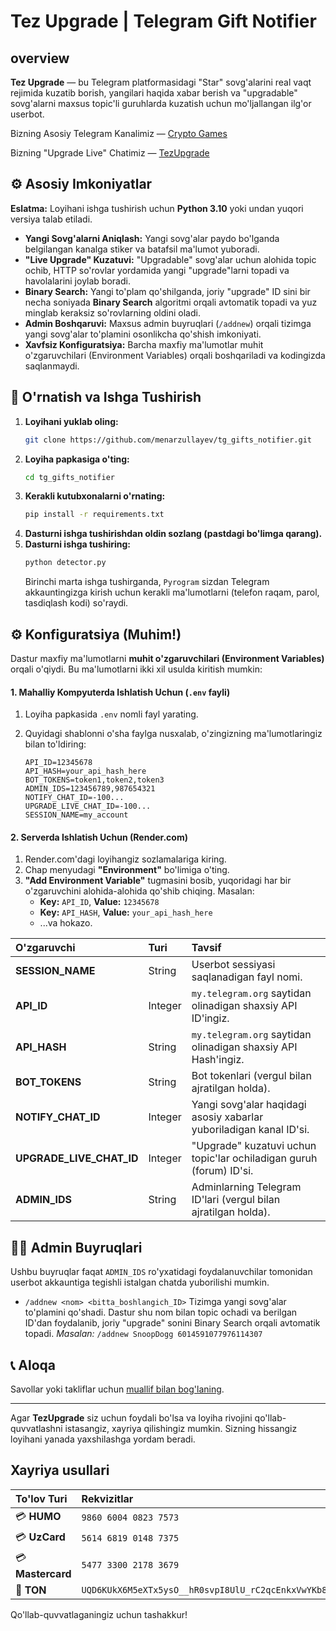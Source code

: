 # Tez Upgrade | Telegram Gift Notifier

##  overview

**Tez Upgrade** — bu Telegram platformasidagi "Star" sovg'alarini real vaqt rejimida kuzatib borish, yangilari haqida xabar berish va "upgradable" sovg'alarni maxsus topic'li guruhlarda kuzatish uchun mo'ljallangan ilg'or userbot.

Bizning Asosiy Telegram Kanalimiz — [Crypto Games](https://t.me/crypto_click_games)

Bizning "Upgrade Live" Chatimiz — [TezUpgrade](https://t.me/TezUpgrade)

## ⚙️ Asosiy Imkoniyatlar

**Eslatma:** Loyihani ishga tushirish uchun **Python 3.10** yoki undan yuqori versiya talab etiladi.

-   **Yangi Sovg'alarni Aniqlash:** Yangi sovg'alar paydo bo'lganda belgilangan kanalga stiker va batafsil ma'lumot yuboradi.
-   **"Live Upgrade" Kuzatuvi:** "Upgradable" sovg'alar uchun alohida topic ochib, HTTP so'rovlar yordamida yangi "upgrade"larni topadi va havolalarini joylab boradi.
-   **Binary Search:** Yangi to'plam qo'shilganda, joriy "upgrade" ID sini bir necha soniyada **Binary Search** algoritmi orqali avtomatik topadi va yuz minglab keraksiz so'rovlarning oldini oladi.
-   **Admin Boshqaruvi:** Maxsus admin buyruqlari (`/addnew`) orqali tizimga yangi sovg'alar to'plamini osonlikcha qo'shish imkoniyati.
-   **Xavfsiz Konfiguratsiya:** Barcha maxfiy ma'lumotlar muhit o'zgaruvchilari (Environment Variables) orqali boshqariladi va kodingizda saqlanmaydi.

## 🚀 O'rnatish va Ishga Tushirish

1.  **Loyihani yuklab oling:**
    ```sh
    git clone https://github.com/menarzullayev/tg_gifts_notifier.git
    ```
2.  **Loyiha papkasiga o'ting:**
    ```sh
    cd tg_gifts_notifier
    ```
3.  **Kerakli kutubxonalarni o'rnating:**
    ```sh
    pip install -r requirements.txt
    ```
4.  **Dasturni ishga tushirishdan oldin sozlang (pastdagi bo'limga qarang).**
5.  **Dasturni ishga tushiring:**
    ```sh
    python detector.py
    ```
    Birinchi marta ishga tushirganda, `Pyrogram` sizdan Telegram akkauntingizga kirish uchun kerakli ma'lumotlarni (telefon raqam, parol, tasdiqlash kodi) so'raydi.

## ⚙️ Konfiguratsiya (Muhim!)

Dastur maxfiy ma'lumotlarni **muhit o'zgaruvchilari (Environment Variables)** orqali o'qiydi. Bu ma'lumotlarni ikki xil usulda kiritish mumkin:

#### 1. Mahalliy Kompyuterda Ishlatish Uchun (`.env` fayli)

1.  Loyiha papkasida `.env` nomli fayl yarating.
2.  Quyidagi shablonni o'sha faylga nusxalab, o'zingizning ma'lumotlaringiz bilan to'ldiring:

    ```env
    API_ID=12345678
    API_HASH=your_api_hash_here
    BOT_TOKENS=token1,token2,token3
    ADMIN_IDS=123456789,987654321
    NOTIFY_CHAT_ID=-100...
    UPGRADE_LIVE_CHAT_ID=-100...
    SESSION_NAME=my_account
    ```

#### 2. Serverda Ishlatish Uchun (Render.com)

1.  Render.com'dagi loyihangiz sozlamalariga kiring.
2.  Chap menyudagi **"Environment"** bo'limiga o'ting.
3.  **"Add Environment Variable"** tugmasini bosib, yuqoridagi har bir o'zgaruvchini alohida-alohida qo'shib chiqing. Masalan:
    -   **Key:** `API_ID`, **Value:** `12345678`
    -   **Key:** `API_HASH`, **Value:** `your_api_hash_here`
    -   ...va hokazo.

| O'zgaruvchi | Turi | Tavsif |
| :--- | :--- | :--- |
| **SESSION_NAME** | String | Userbot sessiyasi saqlanadigan fayl nomi. |
| **API_ID** | Integer | `my.telegram.org` saytidan olinadigan shaxsiy API ID'ingiz. |
| **API_HASH** | String | `my.telegram.org` saytidan olinadigan shaxsiy API Hash'ingiz. |
| **BOT_TOKENS** | String | Bot tokenlari (vergul bilan ajratilgan holda). |
| **NOTIFY_CHAT_ID** | Integer | Yangi sovg'alar haqidagi asosiy xabarlar yuboriladigan kanal ID'si. |
| **UPGRADE_LIVE_CHAT_ID** | Integer | "Upgrade" kuzatuvi uchun topic'lar ochiladigan guruh (forum) ID'si. |
| **ADMIN_IDS** | String | Adminlarning Telegram ID'lari (vergul bilan ajratilgan holda). |

## 👨‍💻 Admin Buyruqlari

Ushbu buyruqlar faqat `ADMIN_IDS` ro'yxatidagi foydalanuvchilar tomonidan userbot akkauntiga tegishli istalgan chatda yuborilishi mumkin.

-   `/addnew <nom> <bitta_boshlangich_ID>`
    Tizimga yangi sovg'alar to'plamini qo'shadi. Dastur shu nom bilan topic ochadi va berilgan ID'dan foydalanib, joriy "upgrade" sonini Binary Search orqali avtomatik topadi.
    *Masalan:* `/addnew SnoopDogg 6014591077976114307`

## 📞 Aloqa

Savollar yoki takliflar uchun [muallif bilan bog'laning](https://t.me/menarzullayev/).

---

Agar **TezUpgrade** siz uchun foydali bo'lsa va loyiha rivojini qo'llab-quvvatlashni istasangiz, xayriya qilishingiz mumkin. Sizning hissangiz loyihani yanada yaxshilashga yordam beradi.

## Xayriya usullari

| To'lov Turi | Rekvizitlar |
| :--- | :--- |
| 💳 **HUMO** | `9860 6004 0823 7573` |
| 💳 **UzCard** | `5614 6819 0148 7375` |
| 💳 **Mastercard** | `5477 3300 2178 3679` |
| 💎 **TON** | `UQD6KUkX6M5eXTx5ysO__hR0svpI8UlU_rC2qcEnkxVwYKb8` |

Qo'llab-quvvatlaganingiz uchun tashakkur!
